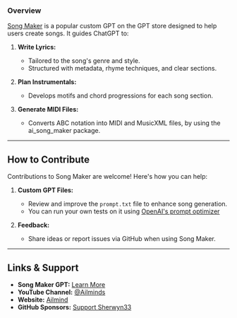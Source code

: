 ### Overview

[Song Maker](https://chatgpt.com/g/g-txEiClD5G-song-maker) is a popular custom GPT on the GPT store designed to help users create songs. It guides ChatGPT to:

1. **Write Lyrics:**
   - Tailored to the song's genre and style.
   - Structured with metadata, rhyme techniques, and clear sections.

2. **Plan Instrumentals:**
   - Develops motifs and chord progressions for each song section.

3. **Generate MIDI Files:**
   - Converts ABC notation into MIDI and MusicXML files, by using the ai_song_maker package.

---

## How to Contribute

Contributions to Song Maker are welcome! Here's how you can help:

1. **Custom GPT Files:**
   - Review and improve the `prompt.txt` file to enhance song generation.
   - You can run your own tests on it using [OpenAI's prompt optimizer](https://cookbook.openai.com/examples/gpt-5/prompt-optimization-cookbook)

3. **Feedback:**
   - Share ideas or report issues via GitHub when using Song Maker.

---

## Links & Support

- **Song Maker GPT:** [Learn More](https://ailmind.com/portfolio/song-maker/)
- **YouTube Channel:** [@Ailminds](https://www.youtube.com/@Ailminds)
- **Website:** [Ailmind](https://ailmind.com/)
- **GitHub Sponsors:** [Support Sherwyn33](https://github.com/sponsors/sherwyn33)

